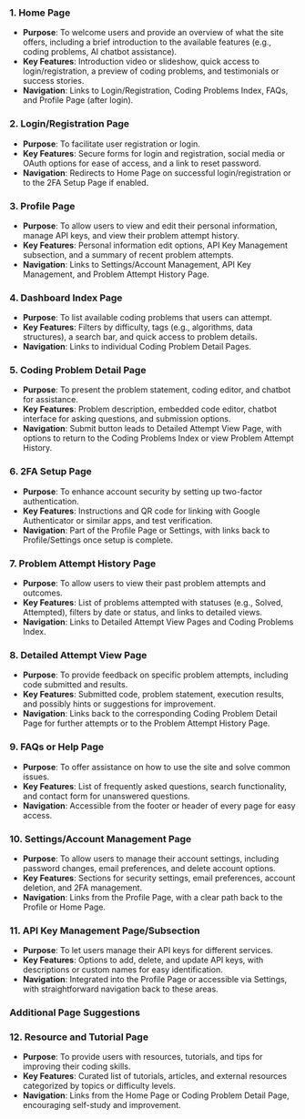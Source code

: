 ### 1. **Home Page**
   - **Purpose**: To welcome users and provide an overview of what the site offers, including a brief introduction to the available features (e.g., coding problems, AI chatbot assistance).
   - **Key Features**: Introduction video or slideshow, quick access to login/registration, a preview of coding problems, and testimonials or success stories.
   - **Navigation**: Links to Login/Registration, Coding Problems Index, FAQs, and Profile Page (after login).

### 2. **Login/Registration Page**
   - **Purpose**: To facilitate user registration or login.
   - **Key Features**: Secure forms for login and registration, social media or OAuth options for ease of access, and a link to reset password.
   - **Navigation**: Redirects to Home Page on successful login/registration or to the 2FA Setup Page if enabled.

### 3. **Profile Page**
   - **Purpose**: To allow users to view and edit their personal information, manage API keys, and view their problem attempt history.
   - **Key Features**: Personal information edit options, API Key Management subsection, and a summary of recent problem attempts.
   - **Navigation**: Links to Settings/Account Management, API Key Management, and Problem Attempt History Page.

### 4. **Dashboard Index Page**
   - **Purpose**: To list available coding problems that users can attempt.
   - **Key Features**: Filters by difficulty, tags (e.g., algorithms, data structures), a search bar, and quick access to problem details.
   - **Navigation**: Links to individual Coding Problem Detail Pages.

### 5. **Coding Problem Detail Page**
   - **Purpose**: To present the problem statement, coding editor, and chatbot for assistance.
   - **Key Features**: Problem description, embedded code editor, chatbot interface for asking questions, and submission options.
   - **Navigation**: Submit button leads to Detailed Attempt View Page, with options to return to the Coding Problems Index or view Problem Attempt History.

### 6. **2FA Setup Page**
   - **Purpose**: To enhance account security by setting up two-factor authentication.
   - **Key Features**: Instructions and QR code for linking with Google Authenticator or similar apps, and test verification.
   - **Navigation**: Part of the Profile Page or Settings, with links back to Profile/Settings once setup is complete.

### 7. **Problem Attempt History Page**
   - **Purpose**: To allow users to view their past problem attempts and outcomes.
   - **Key Features**: List of problems attempted with statuses (e.g., Solved, Attempted), filters by date or status, and links to detailed views.
   - **Navigation**: Links to Detailed Attempt View Pages and Coding Problems Index.

### 8. **Detailed Attempt View Page**
   - **Purpose**: To provide feedback on specific problem attempts, including code submitted and results.
   - **Key Features**: Submitted code, problem statement, execution results, and possibly hints or suggestions for improvement.
   - **Navigation**: Links back to the corresponding Coding Problem Detail Page for further attempts or to the Problem Attempt History Page.

### 9. **FAQs or Help Page**
   - **Purpose**: To offer assistance on how to use the site and solve common issues.
   - **Key Features**: List of frequently asked questions, search functionality, and contact form for unanswered questions.
   - **Navigation**: Accessible from the footer or header of every page for easy access.

### 10. **Settings/Account Management Page**
   - **Purpose**: To allow users to manage their account settings, including password changes, email preferences, and delete account options.
   - **Key Features**: Sections for security settings, email preferences, account deletion, and 2FA management.
   - **Navigation**: Links from the Profile Page, with a clear path back to the Profile or Home Page.

### 11. **API Key Management Page/Subsection**
   - **Purpose**: To let users manage their API keys for different services.
   - **Key Features**: Options to add, delete, and update API keys, with descriptions or custom names for easy identification.
   - **Navigation**: Integrated into the Profile Page or accessible via Settings, with straightforward navigation back to these areas.

### Additional Page Suggestions
### 12. **Resource and Tutorial Page**
   - **Purpose**: To provide users with resources, tutorials, and tips for improving their coding skills.
   - **Key Features**: Curated list of tutorials, articles, and external resources categorized by topics or difficulty levels.
   - **Navigation**: Links from the Home Page or Coding Problem Detail Page, encouraging self-study and improvement.

